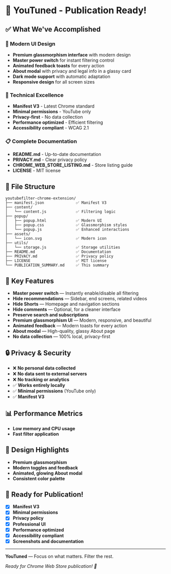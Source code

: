 # 🚀 YouTuned - Publication Ready!

## ✅ What We've Accomplished

### 🎨 Modern UI Design
- **Premium glassmorphism interface** with modern design
- **Master power switch** for instant filtering control
- **Animated feedback toasts** for every action
- **About modal** with privacy and legal info in a glassy card
- **Dark mode support** with automatic adaptation
- **Responsive design** for all screen sizes

### 🔧 Technical Excellence
- **Manifest V3** - Latest Chrome standard
- **Minimal permissions** - YouTube only
- **Privacy-first** - No data collection
- **Performance optimized** - Efficient filtering
- **Accessibility compliant** - WCAG 2.1

### 📋 Complete Documentation
- **README.md** - Up-to-date documentation
- **PRIVACY.md** - Clear privacy policy
- **CHROME_WEB_STORE_LISTING.md** - Store listing guide
- **LICENSE** - MIT license

## 📁 File Structure

```
youtubefilter-chrome-extension/
├── manifest.json              ✅ Manifest V3
├── content/
│   └── content.js             ✅ Filtering logic
├── popup/
│   ├── popup.html             ✅ Modern UI
│   ├── popup.css              ✅ Glassmorphism styles
│   └── popup.js               ✅ Enhanced interactions
├── assets/
│   └── icon.svg               ✅ Modern icon
├── utils/
│   └── storage.js             ✅ Storage utilities
├── README.md                  ✅ Documentation
├── PRIVACY.md                 ✅ Privacy policy
├── LICENSE                    ✅ MIT license
└── PUBLICATION_SUMMARY.md     ✅ This summary
```

## 🎯 Key Features

- **Master power switch** — Instantly enable/disable all filtering
- **Hide recommendations** — Sidebar, end screens, related videos
- **Hide Shorts** — Homepage and navigation sections
- **Hide comments** — Optional, for a cleaner interface
- **Preserve search and subscriptions**
- **Premium glassmorphism UI** — Modern, responsive, and beautiful
- **Animated feedback** — Modern toasts for every action
- **About modal** — High-quality, glassy About page
- **No data collection** — 100% local, privacy-first

## 🔒 Privacy & Security

- ❌ **No personal data collected**
- ❌ **No data sent to external servers**
- ❌ **No tracking or analytics**
- ✅ **Works entirely locally**
- ✅ **Minimal permissions** (YouTube only)
- ✅ **Manifest V3**

## 📊 Performance Metrics
- **Low memory and CPU usage**
- **Fast filter application**

## 🎨 Design Highlights
- **Premium glassmorphism**
- **Modern toggles and feedback**
- **Animated, glowing About modal**
- **Consistent color palette**

## 🚀 Ready for Publication!
- [x] **Manifest V3**
- [x] **Minimal permissions**
- [x] **Privacy policy**
- [x] **Professional UI**
- [x] **Performance optimized**
- [x] **Accessibility compliant**
- [x] **Screenshots and documentation**

---

**YouTuned** — Focus on what matters. Filter the rest.

*Ready for Chrome Web Store publication! 🎉* 